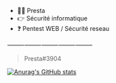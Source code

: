 - 🙋‍♂️ Presta 
- 👉 Sécurité informatique
- ❓ Pentest WEB / Sécurité reseau 

⸻⸻⸻⸻⸻

> Presta#3904

[![Anurag's GitHub stats](https://github-readme-stats.vercel.app/api?username=prestaa&show_icons=true&theme=dracula)](https://github.com/anuraghazra/github-readme-stats)

